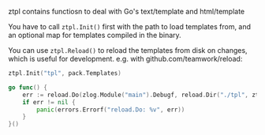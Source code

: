 ztpl contains functiosn to deal with Go's text/template and html/template

You have to call `ztpl.Init()` first with the path to load templates from, and
an optional map for templates compiled in the binary.

You can use `ztpl.Reload()` to reload the templates from disk on changes, which
is useful for development. e.g. with github.com/teamwork/reload:

```go
ztpl.Init("tpl", pack.Templates)

go func() {
    err := reload.Do(zlog.Module("main").Debugf, reload.Dir("./tpl", ztpl.Reload))
    if err != nil {
        panic(errors.Errorf("reload.Do: %v", err))
    }
}()
```
